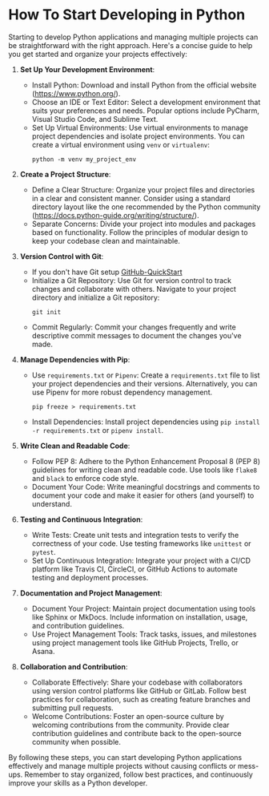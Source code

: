 # How To Start Developing in Python

Starting to develop Python applications and managing multiple projects can be straightforward with the right approach. Here's a concise guide to help you get started and organize your projects effectively:

1. **Set Up Your Development Environment**:
   - Install Python: Download and install Python from the official website (https://www.python.org/).
   - Choose an IDE or Text Editor: Select a development environment that suits your preferences and needs. Popular options include PyCharm, Visual Studio Code, and Sublime Text.
   - Set Up Virtual Environments: Use virtual environments to manage project dependencies and isolate project environments. You can create a virtual environment using `venv` or `virtualenv`:
     ```
     python -m venv my_project_env
     ```

2. **Create a Project Structure**:
   - Define a Clear Structure: Organize your project files and directories in a clear and consistent manner. Consider using a standard directory layout like the one recommended by the Python community (https://docs.python-guide.org/writing/structure/).
   - Separate Concerns: Divide your project into modules and packages based on functionality. Follow the principles of modular design to keep your codebase clean and maintainable.

3. **Version Control with Git**:
    - If you don't have Git setup [GitHub-QuickStart](GitHub-QuickStart.md)
   - Initialize a Git Repository: Use Git for version control to track changes and collaborate with others. Navigate to your project directory and initialize a Git repository:
     ```
     git init
     ```
   - Commit Regularly: Commit your changes frequently and write descriptive commit messages to document the changes you've made.

4. **Manage Dependencies with Pip**:
   - Use `requirements.txt` or `Pipenv`: Create a `requirements.txt` file to list your project dependencies and their versions. Alternatively, you can use Pipenv for more robust dependency management.
     ```
     pip freeze > requirements.txt
     ```
   - Install Dependencies: Install project dependencies using `pip install -r requirements.txt` or `pipenv install`.

5. **Write Clean and Readable Code**:
   - Follow PEP 8: Adhere to the Python Enhancement Proposal 8 (PEP 8) guidelines for writing clean and readable code. Use tools like `flake8` and `black` to enforce code style.
   - Document Your Code: Write meaningful docstrings and comments to document your code and make it easier for others (and yourself) to understand.

6. **Testing and Continuous Integration**:
   - Write Tests: Create unit tests and integration tests to verify the correctness of your code. Use testing frameworks like `unittest` or `pytest`.
   - Set Up Continuous Integration: Integrate your project with a CI/CD platform like Travis CI, CircleCI, or GitHub Actions to automate testing and deployment processes.

7. **Documentation and Project Management**:
   - Document Your Project: Maintain project documentation using tools like Sphinx or MkDocs. Include information on installation, usage, and contribution guidelines.
   - Use Project Management Tools: Track tasks, issues, and milestones using project management tools like GitHub Projects, Trello, or Asana.

8. **Collaboration and Contribution**:
   - Collaborate Effectively: Share your codebase with collaborators using version control platforms like GitHub or GitLab. Follow best practices for collaboration, such as creating feature branches and submitting pull requests.
   - Welcome Contributions: Foster an open-source culture by welcoming contributions from the community. Provide clear contribution guidelines and contribute back to the open-source community when possible.

By following these steps, you can start developing Python applications effectively and manage multiple projects without causing conflicts or mess-ups. Remember to stay organized, follow best practices, and continuously improve your skills as a Python developer.